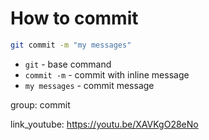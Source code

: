 # How to commit

```bash
git commit -m "my messages"
```

- `git` - base command
- `commit -m` - commit with inline message
- `my messages` - commit message

group: commit


link_youtube: https://youtu.be/XAVKgO28eNo
